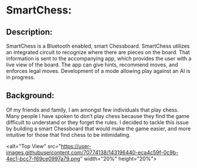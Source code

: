 # **SmartChess:**

## **Description:**

SmartChess is a Bluetooth enabled, smart Chessboard. SmartChess utilizes an integrated circuit to recognize where there are pieces on the board. That information is sent to the accompanying app, which provides the user with a live view of the board. The app can give hints, recommend moves, and enforces legal moves. Development of a mode allowing play against an AI is in progress.

## **Background:**

Of my friends and family, I am amongst few individuals that play chess. Many people I have spoken to don’t play chess because they find the game difficult to understand or they forget the rules. I decided to tackle this issue by building a smart Chessboard that would make the game easier, and more intuitive for those that find chess to be intimidating.

<alt="Top View" src="https://user-images.githubusercontent.com/70774138/143196440-eca4c59f-0c9b-4ec1-bcc7-f69ce0997a79.png" width="20%" height="20%">
